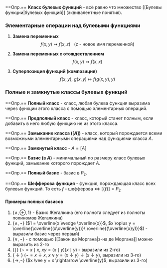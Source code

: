 ==Опр.== **Класс булевых функций** - всё равно что множество [[Булевы функции|булевых функций]] (эквивалентные понятия).

### Элементарные операции над булевыми функциями

1) **Замена переменных**
$$f(x, y) \mapsto f(x, z)\ \ \ (\text{z - новое имя переменной})$$

2) **Замена переменных с отождествлением**
$$f(x, y) \mapsto f(x, x)$$

3) **Суперпозиция функций (композиция)**
$$f(x, y),\ g(x, y) \mapsto f(g(x, y), y)$$

### Полные и замкнутые классы булевых функций

==Опр.== **Полный класс** - класс, любая булева функция выразима через функции этого класса с помощью элементарных операций.

==Опр.== **Предполный класс** - класс, который станет полным, если добавить в него любую функцию не из этого класса.

==Опр.== **Замыкание класса ($[A]$)** - класс, который порождается всеми возможными элементарными операциями над функциями класса $A$.

==Опр.== **Замкнутый класс** - $A = [A]$

==Опр.== **Базис (в $A$)** - минимальный по размеру класс булевых функций, замыкание которого порождает $A$.

==Опр.== **Полный базис** - базис в $P_2$.

==Опр.== **Шефферова функция** - функция, порождающая класс всех булевых функций. То есть $f$ - шефферова $\Leftrightarrow$ $[\{f\}] = P_2$

#### Примеры полных базисов

1) $\{\wedge, \oplus, 1\}$ - Базис Жегалкина (его полнота следует из полноты полиномов Жегалкина)
2) $\{\wedge, \neg\}$ ($1 = \overline{x \wedge \overline{x}}$, $x \oplus y = \overline{\overline{(x\overline{y})}\ \overline{(\overline{x}y)}}$) - выразили базис через первый)
3) $\{\vee, \neg\}$ - с помощью [[Закон де Моргана|з-на де Моргана]] можно выразить из 2-го
4) $\{\mid\}$ ($\neg = x \mid x$, $xy = (x\mid y)(x\mid y)$ - выразили из 2-го)
5) $\{\downarrow\}$ ($\neg = x \downarrow x$, $x \vee y = (x\downarrow y)\downarrow(x\downarrow y)$, выразили из 3-го)
6) $\{\rightarrow, \neg\}$ ($x \vee y = x \rightarrow \overline{y}$, выразили из 3-го)
